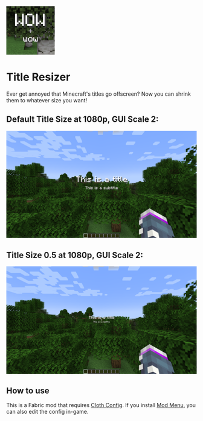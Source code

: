 <img src="src/main/resources/assets/title-resizer/icon.png" width="128">

# Title Resizer

Ever get annoyed that Minecraft's titles go offscreen? Now you can shrink them to whatever size you want!

## Default Title Size at 1080p, GUI Scale 2:

![Default Title Size at 1080p, GUI Scale 2](images/DefaultTitles.png)

## Title Size 0.5 at 1080p, GUI Scale 2:

![Title Size at 0.5 Scale](images/ResizedTitles.png)

## How to use
This is a Fabric mod that requires [Cloth Config](https://modrinth.com/mod/cloth-config). If you install [Mod Menu](https://modrinth.com/mod/modmenu), you can also edit the config in-game.